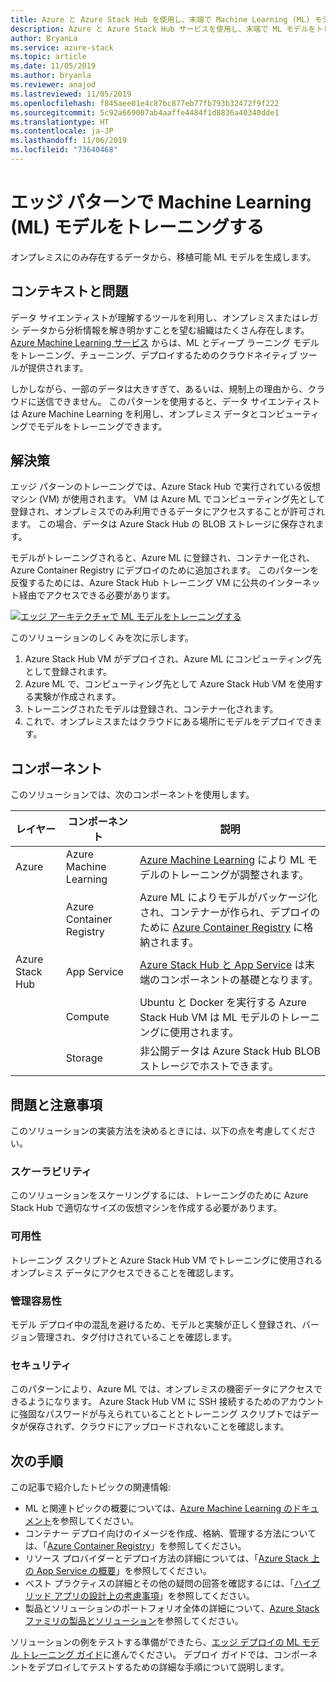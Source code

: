```yaml
---
title: Azure と Azure Stack Hub を使用し、末端で Machine Learning (ML) モデルをトレーニングするためのパターン。
description: Azure と Azure Stack Hub サービスを使用し、末端で ML モデルをトレーニングする方法について説明します。
author: BryanLa
ms.service: azure-stack
ms.topic: article
ms.date: 11/05/2019
ms.author: bryanla
ms.reviewer: anajod
ms.lastreviewed: 11/05/2019
ms.openlocfilehash: f845aee01e4c87bc877eb77fb793b32472f9f222
ms.sourcegitcommit: 5c92a669007ab4aaffe4484f1d8836a40340dde1
ms.translationtype: HT
ms.contentlocale: ja-JP
ms.lasthandoff: 11/06/2019
ms.locfileid: "73640468"
---
```

# <a name="train-machine-learning-ml-model-at-the-edge-pattern"></a>エッジ パターンで Machine Learning (ML) モデルをトレーニングする

オンプレミスにのみ存在するデータから、移植可能 ML モデルを生成します。

## <a name="context-and-problem"></a>コンテキストと問題

データ サイエンティストが理解するツールを利用し、オンプレミスまたはレガシ データから分析情報を解き明かすことを望む組織はたくさん存在します。 [Azure Machine Learning サービス](/azure/machine-learning/) からは、ML とディープ ラーニング モデルをトレーニング、チューニング、デプロイするためのクラウドネイティブ ツールが提供されます。  

しかしながら、一部のデータは大きすぎて、あるいは、規制上の理由から、クラウドに送信できません。 このパターンを使用すると、データ サイエンティストは Azure Machine Learning を利用し、オンプレミス データとコンピューティングでモデルをトレーニングできます。 

## <a name="solution"></a>解決策

エッジ パターンのトレーニングでは、Azure Stack Hub で実行されている仮想マシン (VM) が使用されます。 VM は Azure ML でコンピューティング先として登録され、オンプレミスでのみ利用できるデータにアクセスすることが許可されます。 この場合、データは Azure Stack Hub の BLOB ストレージに保存されます。 

モデルがトレーニングされると、Azure ML に登録され、コンテナー化され、Azure Container Registry にデプロイのために追加されます。 このパターンを反復するためには、Azure Stack Hub トレーニング VM に公共のインターネット経由でアクセスできる必要があります。 

[![エッジ アーキテクチャで ML モデルをトレーニングする](media/pattern-train-ml-model-at-edge/solution-architecture.png)](media/pattern-train-ml-model-at-edge/solution-architecture.png)

このソリューションのしくみを次に示します。 

1. Azure Stack Hub VM がデプロイされ、Azure ML にコンピューティング先として登録されます。
2. Azure ML で、コンピューティング先として Azure Stack Hub VM を使用する実験が作成されます。
3. トレーニングされたモデルは登録され、コンテナー化されます。
4. これで、オンプレミスまたはクラウドにある場所にモデルをデプロイできます。

## <a name="components"></a>コンポーネント

このソリューションでは、次のコンポーネントを使用します。

| レイヤー | コンポーネント | 説明 |
|----------|-----------|-------------|
| Azure | Azure Machine Learning | [Azure Machine Learning](/azure/machine-learning/) により ML モデルのトレーニングが調整されます。 |
| | Azure Container Registry | Azure ML によりモデルがパッケージ化され、コンテナーが作られ、デプロイのために [Azure Container Registry](/azure/container-registry/) に格納されます。|
| Azure Stack Hub | App Service | [Azure Stack Hub と App Service](/azure-stack/operator/azure-stack-app-service-overview) は末端のコンポーネントの基礎となります。 |
| | Compute | Ubuntu と Docker を実行する Azure Stack Hub VM は ML モデルのトレーニングに使用されます。 |
| | Storage | 非公開データは Azure Stack Hub BLOB ストレージでホストできます。 |

## <a name="issues-and-considerations"></a>問題と注意事項

このソリューションの実装方法を決めるときには、以下の点を考慮してください。

### <a name="scalability"></a>スケーラビリティ 

このソリューションをスケーリングするには、トレーニングのために Azure Stack Hub で適切なサイズの仮想マシンを作成する必要があります。

### <a name="availability"></a>可用性

トレーニング スクリプトと Azure Stack Hub VM でトレーニングに使用されるオンプレミス データにアクセスできることを確認します。

### <a name="manageability"></a>管理容易性

モデル デプロイ中の混乱を避けるため、モデルと実験が正しく登録され、バージョン管理され、タグ付けされていることを確認します。 

### <a name="security"></a>セキュリティ

このパターンにより、Azure ML では、オンプレミスの機密データにアクセスできるようになります。 Azure Stack Hub VM に SSH 接続するためのアカウントに強固なパスワードが与えられていることとトレーニング スクリプトではデータが保存されず、クラウドにアップロードされないことを確認します。 

## <a name="next-steps"></a>次の手順

この記事で紹介したトピックの関連情報:
- ML と関連トピックの概要については、[Azure Machine Learning のドキュメント](/azure/machine-learning)を参照してください。
- コンテナー デプロイ向けのイメージを作成、格納、管理する方法については、「[Azure Container Registry](/azure/container-registry/)」を参照してください。
- リソース プロバイダーとデプロイ方法の詳細については、「[Azure Stack 上の App Service の概要](/azure-stack/operator/azure-stack-app-service-overview)」を参照してください。
- ベスト プラクティスの詳細とその他の疑問の回答を確認するには、「[ハイブリッド アプリの設計上の考慮事項](overview-app-design-considerations.md)」を参照してください。
- 製品とソリューションのポートフォリオ全体の詳細について、[Azure Stack ファミリの製品とソリューション](/azure-stack)を参照してください。

ソリューションの例をテストする準備ができたら、[エッジ デプロイの ML モデル トレーニング ガイド](https://aka.ms/edgetrainingdeploy)に進んでください。 デプロイ ガイドでは、コンポーネントをデプロイしてテストするための詳細な手順について説明します。